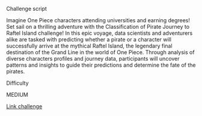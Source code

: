Challenge script

Imagine One Piece characters attending universities and earning degrees! Set sail on a thrilling adventure with the Classification of Pirate Journey to Raftel Island challenge! In this epic voyage, data scientists and adventurers alike are tasked with predicting whether a pirate or a character will successfully arrive at the mythical Raftel Island, the legendary final destination of the Grand Line in the world of One Piece. Through analysis of diverse characters profiles and journey data, participants will uncover patterns and insights to guide their predictions and determine the fate of the pirates.

Difficulty

MEDIUM

[Link challenge](https://www.kaggle.com/competitions/character-journey-to-raftel-island)